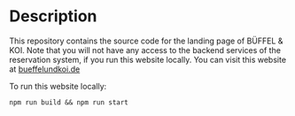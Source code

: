 # Description

This repository contains the source code for the landing page of BÜFFEL & KOI. Note that you will not have any access to the backend services of the reservation system, if you run this website locally. You can visit this website at [bueffelundkoi.de](https://www.bueffelundkoi.de/)

To run this website locally:

`npm run build && npm run start`
